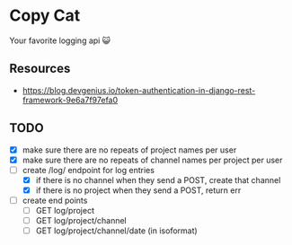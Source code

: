 # Copy Cat
Your favorite logging api 😺

## Resources
- https://blog.devgenius.io/token-authentication-in-django-rest-framework-9e6a7f97efa0

## TODO

- [x] make sure there are no repeats of project names per user
- [x] make sure there are no repeats of channel names per project per user
- [ ] create /log/ endpoint for log entries
    - [x] if there is no channel when they send a POST, create that channel
    - [x] if there is no project when they send a POST, return err
- [ ] create end points
    - [ ] GET log/project
    - [ ] GET log/project/channel
    - [ ] GET log/project/channel/date (in isoformat) 
